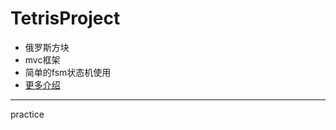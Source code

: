 # TetrisProject
* 俄罗斯方块
* mvc框架
* 简单的fsm状态机使用
* [更多介绍](https://mirrorandlight.github.io/2021/08/06/%E5%85%B3%E4%BA%8E%E6%88%91github%E4%B8%8A%E7%9A%84%E5%87%A0%E4%B8%AA%E9%A1%B9%E7%9B%AE(%E4%B8%80)/#more)
---
practice
